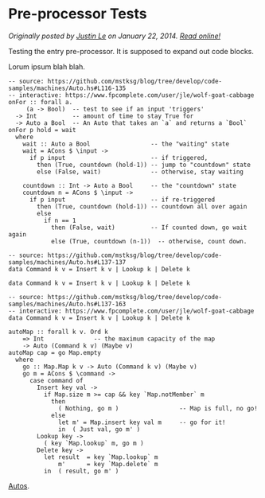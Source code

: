 Pre-processor Tests
===================

*Originally posted by [Justin Le](http://home.jle0.com:4111/) on January 22, 2014.  [Read online!](http://home.jle0.com:4111/entry/preprocessor-tests.html)*

Testing the entry pre-processor. It is supposed to expand out code blocks.

Lorum ipsum blah blah.

``` {.haskell}
-- source: https://github.com/mstksg/blog/tree/develop/code-samples/machines/Auto.hs#L116-135
-- interactive: https://www.fpcomplete.com/user/jle/wolf-goat-cabbage
onFor :: forall a.
     (a -> Bool)  -- test to see if an input 'triggers'
  -> Int          -- amount of time to stay True for
  -> Auto a Bool  -- An Auto that takes an `a` and returns a `Bool`
onFor p hold = wait
  where
    wait :: Auto a Bool                 -- the "waiting" state
    wait = ACons $ \input ->
      if p input                        -- if triggered,
        then (True, countdown (hold-1)) -- jump to "countdown" state
        else (False, wait)              -- otherwise, stay waiting

    countdown :: Int -> Auto a Bool     -- the "countdown" state
    countdown n = ACons $ \input ->
      if p input                        -- if re-triggered
        then (True, countdown (hold-1)) -- countdown all over again
        else
          if n == 1
            then (False, wait)          -- If counted down, go wait again
            else (True, countdown (n-1))  -- otherwise, count down.

```

``` {.haskell}
-- source: https://github.com/mstksg/blog/tree/develop/code-samples/machines/Auto.hs#L137-137
data Command k v = Insert k v | Lookup k | Delete k

```

``` {.haskell}
data Command k v = Insert k v | Lookup k | Delete k
```

``` {.haskell}
-- source: https://github.com/mstksg/blog/tree/develop/code-samples/machines/Auto.hs#L137-163
-- interactive: https://www.fpcomplete.com/user/jle/wolf-goat-cabbage
data Command k v = Insert k v | Lookup k | Delete k

autoMap :: forall k v. Ord k
    => Int              -- the maximum capacity of the map
    -> Auto (Command k v) (Maybe v)
autoMap cap = go Map.empty
  where
    go :: Map.Map k v -> Auto (Command k v) (Maybe v)
    go m = ACons $ \command ->
      case command of
        Insert key val ->
          if Map.size m >= cap && key `Map.notMember` m
            then
              ( Nothing, go m )                 -- Map is full, no go!
            else
              let m' = Map.insert key val m     -- go for it!
              in  ( Just val, go m' )
        Lookup key ->
          ( key `Map.lookup` m, go m )
        Delete key ->
          let result  = key `Map.lookup` m
              m'      = key `Map.delete` m
          in  ( result, go m' )

```

[Autos](https://github.com/mstksg/blog/tree/develop/code-samples/machines/Auto.hs#L137-163).

<!-- ~~~haskell -->
<!-- !!!machines/Auto.hs -->
<!-- ~~~ -->
<!-- !!!*machines/Auto.hs "autoMap ::" -->

